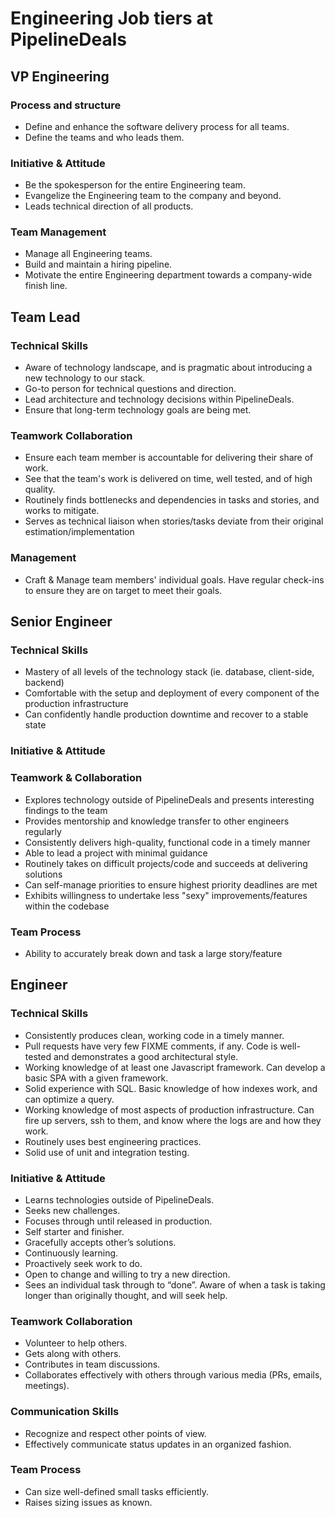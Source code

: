 # Engineering Job tiers at PipelineDeals

## VP Engineering

### Process and structure
 * Define and enhance the software delivery process for all teams.
 * Define the teams and who leads them.

### Initiative & Attitude
 * Be the spokesperson for the entire Engineering team.
 * Evangelize the Engineering team to the company and beyond.
 * Leads technical direction of all products.

### Team Management
 * Manage all Engineering teams.
 * Build and maintain a hiring pipeline.
 * Motivate the entire Engineering department towards a company-wide finish line.

## Team Lead

### Technical Skills

 * Aware of technology landscape, and is pragmatic about introducing a new technology to our stack.
 * Go-to person for technical questions and direction.
 * Lead architecture and technology decisions within PipelineDeals.
 * Ensure that long-term technology goals are being met.

### Teamwork Collaboration
 * Ensure each team member is accountable for delivering their share of work.
 * See that the team's work is delivered on time, well tested, and of high quality.
 * Routinely finds bottlenecks and dependencies in tasks and stories, and works to mitigate.
 * Serves as technical liaison when stories/tasks deviate from their original estimation/implementation

### Management
 * Craft & Manage team members' individual goals.  Have regular check-ins to ensure they are on target to meet their goals.

## Senior Engineer

### Technical Skills
 * Mastery of all levels of the technology stack (ie. database, client-side, backend)
 * Comfortable with the setup and deployment of every component of the production infrastructure
 * Can confidently handle production downtime and recover to a stable state

### Initiative & Attitude

### Teamwork & Collaboration
 * Explores technology outside of PipelineDeals and presents interesting findings to the team
 * Provides mentorship and knowledge transfer to other engineers regularly
 * Consistently delivers high-quality, functional code in a timely manner
 * Able to lead a project with minimal guidance
 * Routinely takes on difficult projects/code and succeeds at delivering solutions
 * Can self-manage priorities to ensure highest priority deadlines are met
 * Exhibits willingness to undertake less "sexy" improvements/features within the codebase

### Team Process
 * Ability to accurately break down and task a large story/feature

## Engineer

### Technical Skills
 * Consistently produces clean, working code in a timely manner.
 * Pull requests have very few FIXME comments, if any.  Code is well-tested and demonstrates a good architectural style.
 * Working knowledge of at least one Javascript framework.  Can develop a basic SPA with a given framework.
 * Solid experience with SQL.  Basic knowledge of how indexes work, and can optimize a query.
 * Working knowledge of most aspects of production infrastructure.  Can fire up servers, ssh to them, and know where the logs are and how they work.
 * Routinely uses best engineering practices.
 * Solid use of unit and integration testing.

### Initiative & Attitude
 * Learns technologies outside of PipelineDeals.
 * Seeks new challenges.
 * Focuses through until released in production.
 * Self starter and finisher.
 * Gracefully accepts other’s solutions.
 * Continuously learning.
 * Proactively seek work to do.
 * Open to change and willing to try a new direction.
 * Sees an individual task through to “done”.  Aware of when a task is taking longer than originally thought, and will seek help.

### Teamwork Collaboration
 * Volunteer to help others.
 * Gets along with others.
 * Contributes in team discussions.
 * Collaborates effectively with others through various media (PRs, emails, meetings).

### Communication Skills
 * Recognize and respect other points of view.
 * Effectively communicate status updates in an organized fashion.

### Team Process
 * Can size well-defined small tasks efficiently.
 * Raises sizing issues as known.
